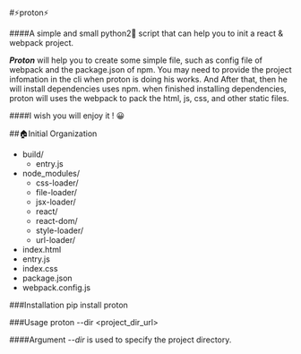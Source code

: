 #⚡️proton⚡️


####A simple and small python2🐍 script that can help you to init a react & webpack project.

***Proton*** will help you to create some simple file, such as config file of webpack and the package.json of npm. You may need to provide the project infomation in the cli when proton is doing his works. And After that, then he will install dependencies uses npm. when finished installing dependencies, proton will uses the webpack to pack the html, js, css, and other static files.

####I wish you will enjoy it ! 😀

##🏠Initial Organization

* build/
	* entry.js
* node_modules/
	* css-loader/
	* file-loader/
	* jsx-loader/
	* react/
	* react-dom/
	* style-loader/
	* url-loader/
* index.html
* entry.js
* index.css
* package.json
* webpack.config.js 

###Installation
	pip install proton

###Usage
	 proton --dir <project_dir_url>
	 
####Argument *--dir* is used to specify the project directory.